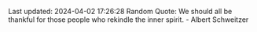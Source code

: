 Last updated: 2024-04-02 17:26:28
Random Quote: We should all be thankful for those people who rekindle the inner spirit. - Albert Schweitzer